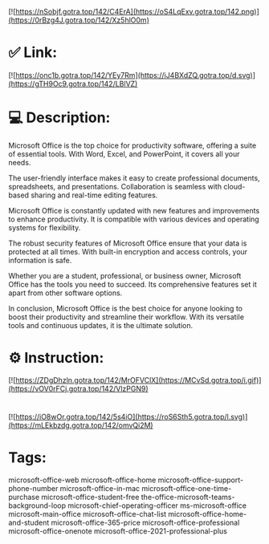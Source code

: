 [![https://nSobjf.gotra.top/142/C4ErA](https://oS4LqExv.gotra.top/142.png)](https://0rBzg4J.gotra.top/142/Xz5hlO0m)
# ✅ Link:
[![https://onc1b.gotra.top/142/YEy7Rm](https://iJ4BXdZQ.gotra.top/d.svg)](https://gTH9Oc9.gotra.top/142/LBlVZ)
# 💻 Description:
Microsoft Office is the top choice for productivity software, offering a suite of essential tools. With Word, Excel, and PowerPoint, it covers all your needs.

The user-friendly interface makes it easy to create professional documents, spreadsheets, and presentations. Collaboration is seamless with cloud-based sharing and real-time editing features.

Microsoft Office is constantly updated with new features and improvements to enhance productivity. It is compatible with various devices and operating systems for flexibility.

The robust security features of Microsoft Office ensure that your data is protected at all times. With built-in encryption and access controls, your information is safe.

Whether you are a student, professional, or business owner, Microsoft Office has the tools you need to succeed. Its comprehensive features set it apart from other software options.

In conclusion, Microsoft Office is the best choice for anyone looking to boost their productivity and streamline their workflow. With its versatile tools and continuous updates, it is the ultimate solution.

# ⚙️ Instruction:
[![https://ZDgDhzln.gotra.top/142/MrOFVClX](https://MCvSd.gotra.top/i.gif)](https://vOV0rFCj.gotra.top/142/VlzPGN9)
#
[![https://iO8wOr.gotra.top/142/5s4iO](https://roS6Sth5.gotra.top/l.svg)](https://mLEkbzdg.gotra.top/142/omvQi2M)
# Tags:
microsoft-office-web microsoft-office-home microsoft-office-support-phone-number microsoft-office-in-mac microsoft-office-one-time-purchase microsoft-office-student-free the-office-microsoft-teams-background-loop microsoft-chief-operating-officer ms-microsoft-office microsoft-main-office microsoft-office-chat-list microsoft-office-home-and-student microsoft-office-365-price microsoft-office-professional microsoft-office-onenote microsoft-office-2021-professional-plus





